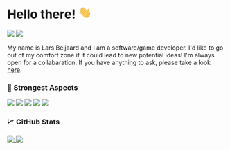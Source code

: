 # Hello there! <img src="https://github.com/larsbeijaard/larsbeijaard/blob/master/wave.gif" width="30px">
![](https://komarev.com/ghpvc/?username=larsbeijaard)
[![](https://img.shields.io/badge/BMC-Buy%20me%20a%20coffee-blue?logo=Buy%20Me%20A%20Coffee&logoColor=white&color=4f94ef)](https://www.buymeacoffee.com/larsbeijaard)

My name is Lars Beijaard and I am a software/game developer. I'd like to go out of my comfort zone if it could lead to new potential ideas! I'm always open for a collabaration. If you have anything to ask, please take a look [here](https://github.com/larsbeijaard/larsbeijaard/issues).

### 🔧 Strongest Aspects
![](https://img.shields.io/badge/Editor-Visual%20Studio-blue?logo=visual-studio&logoColor=white&color=4f94ef)
![](https://img.shields.io/badge/Code-C%23-blue?logo=c%20sharp&logoColor=white&color=4f94ef)
![](https://img.shields.io/badge/Version%20Control-GitHub%20Desktop-blue?logo=github&logoColor=white&color=4f94ef)
![](https://img.shields.io/badge/Other-Reading%20Documentaries-blue?logo=Read%20the%20Docs&logoColor=white&color=4f94ef)
![](https://img.shields.io/badge/Other-Clean%20Programming-blue?logo=Reason%20Studios&logoColor=white&color=4f94ef)

### 📈 GitHub Stats
<a href="https://github.com/larsbeijaard">
  <img align="top" src="https://github-readme-stats.vercel.app/api?username=larsbeijaard&show_icons=true&theme=default" />
</a>
<a href="https://github.com/larsbeijaard">
  <img align="top" src="https://github-readme-stats.vercel.app/api/top-langs/?username=larsbeijaard&hide=shaderlab,hlsl&layout=compact&theme=default" />
</a>

